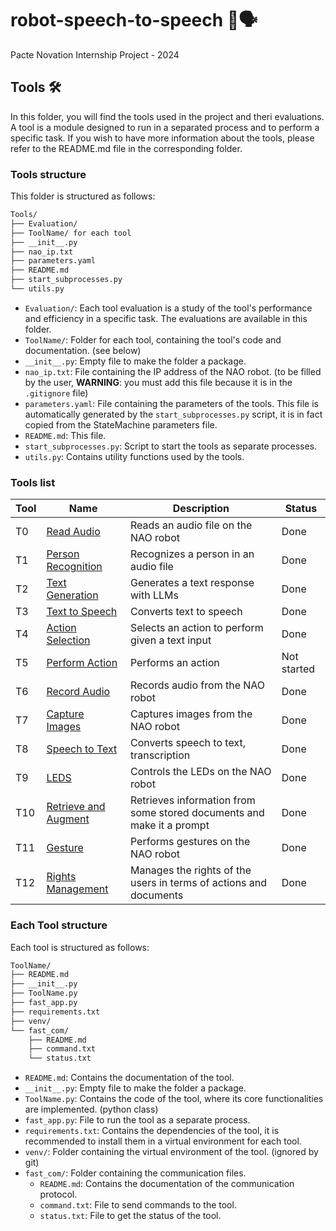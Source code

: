 # robot-speech-to-speech 🤖🗣️
Pacte Novation Internship Project - 2024

## Tools 🛠️
In this folder, you will find the tools used in the project and theri evaluations.
A tool is a module designed to run in a separated process and to perform a specific task.
If you wish to have more information about the tools, please refer to the README.md file in the corresponding folder.

### Tools structure
This folder is structured as follows:
```bash
Tools/
├── Evaluation/
├── ToolName/ for each tool
├── __init__.py
├── nao_ip.txt
├── parameters.yaml
├── README.md
├── start_subprocesses.py
└── utils.py
```

- `Evaluation/`: Each tool evaluation is a study of the tool's performance and efficiency in a specific task. The evaluations are available in this folder.
- `ToolName/`: Folder for each tool, containing the tool's code and documentation. (see below)
- `__init__.py`: Empty file to make the folder a package.
- `nao_ip.txt`: File containing the IP address of the NAO robot. (to be filled by the user, **WARNING**: you must add this file because it is in the `.gitignore` file)
- `parameters.yaml`: File containing the parameters of the tools. This file is automatically generated by the `start_subprocesses.py` script, it is in fact copied from the StateMachine parameters file.
- `README.md`: This file.
- `start_subprocesses.py`: Script to start the tools as separate processes.
- `utils.py`: Contains utility functions used by the tools.

### Tools list

| Tool | Name | Description | Status |
|------|------|-------------|--------|
| T0 | [Read Audio](./T0_ReadAudio/) | Reads an audio file on the NAO robot | Done |
| T1 | [Person Recognition](./T1_PersonRecognition/) | Recognizes a person in an audio file | Done |
| T2 | [Text Generation](./T2_TextGeneration/) | Generates a text response with LLMs | Done |
| T3 | [Text to Speech](./T3_TTS/) | Converts text to speech | Done |
| T4 | [Action Selection](./T4_ActionSelection/) | Selects an action to perform given a text input | Done |
| T5 | [Perform Action](./T5_PerformAction/) | Performs an action | Not started |
| T6 | [Record Audio](./T6_RecordAudio/) | Records audio from the NAO robot | Done |
| T7 | [Capture Images](./T7_CaptureImages/) | Captures images from the NAO robot | Done |
| T8 | [Speech to Text](./T8_STT/) | Converts speech to text, transcription | Done |
| T9 | [LEDS](./T9_LEDS/) | Controls the LEDs on the NAO robot | Done |
| T10 | [Retrieve and Augment](./T10_RetrieveAndAugment/) | Retrieves information from some stored documents and make it a prompt | Done |
| T11 | [Gesture](./T11_Gesture/) | Performs gestures on the NAO robot | Done |
| T12 | [Rights Management](./T12_RightsManagement/) | Manages the rights of the users in terms of actions and documents | Done |


### Each Tool structure
Each tool is structured as follows:
```bash
ToolName/
├── README.md
├── __init__.py
├── ToolName.py
├── fast_app.py
├── requirements.txt
├── venv/
└── fast_com/
    ├── README.md
    ├── command.txt
    └── status.txt
```

- `README.md`: Contains the documentation of the tool.
- `__init__.py`: Empty file to make the folder a package.
- `ToolName.py`: Contains the code of the tool, where its core functionalities are implemented. (python class)
- `fast_app.py`: File to run the tool as a separate process.
- `requirements.txt`: Contains the dependencies of the tool, it is recommended to install them in a virtual environment for each tool.
- `venv/`: Folder containing the virtual environment of the tool. (ignored by git)
- `fast_com/`: Folder containing the communication files.
  - `README.md`: Contains the documentation of the communication protocol.
  - `command.txt`: File to send commands to the tool.
  - `status.txt`: File to get the status of the tool.

